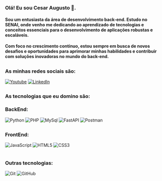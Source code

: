 ### Olá! Eu sou Cesar Augusto 👋.
#### Sou um entusiasta da área de desenvolvimento back-end. Estudo no SENAI, onde venho me dedicando ao aprendizado de tecnologias e conceitos essenciais para o desenvolvimento de aplicações robustas e escaláveis.
#### Com foco no crescimento contínuo, estou sempre em busca de novos desafios e oportunidades para aprimorar minhas habilidades e contribuir com soluções inovadoras no mundo do back-end.

##

### As minhas redes sociais são:

[![Youtube](https://img.shields.io/badge/YouTube-FF0000?style=for-the-badge&logo=youtube&logoColor=white)](https://www.youtube.com)
[![LinkedIn](https://img.shields.io/badge/LinkedIn-0077B5?style=for-the-badge&logo=linkedin&logoColor=white)]()

##

### As tecnologias que eu domino são:
### BackEnd:
<img alt="Python" src="https://img.shields.io/badge/Python-3776AB?style=for-the-badge&logo=python&logoColor=white">
<img alt="PHP" src="https://img.shields.io/badge/PHP-777BB4?style=for-the-badge&logo=php&logoColor=white">
<img alt="MySql" src="https://img.shields.io/badge/MySQL-005C84?style=for-the-badge&logo=mysql&logoColor=white">
<img alt="FastAPI" src="https://img.shields.io/badge/FastAPI-005571?style=for-the-badge&logo=fastapi&logoColor=white">
<img alt="Postman" src="https://img.shields.io/badge/Postman-FF6C37?style=for-the-badge&logo=postman&logoColor=white">





##
### FrontEnd:
<img alt="JavaScript" src="https://img.shields.io/badge/JavaScript-F7DF1E?style=for-the-badge&logo=javascript&logoColor=black">
<img alt="HTML5" src="https://img.shields.io/badge/HTML5-E34F26?style=for-the-badge&logo=html5&logoColor=white">
<img alt="CSS3" src="https://img.shields.io/badge/CSS3-1572B6?style=for-the-badge&logo=css3&logoColor=white">

#
### Outras tecnologias:
<img alt="Git" src="https://img.shields.io/badge/Git-F05032?style=for-the-badge&logo=git&logoColor=white">
<img alt="GitHub" src="https://img.shields.io/badge/GitHub-181717?style=for-the-badge&logo=github&logoColor=white">


